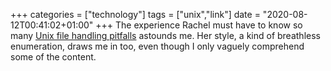 +++
categories = ["technology"]
tags = ["unix","link"]
date = "2020-08-12T00:41:02+01:00"
+++
The experience Rachel must have to know so many [Unix file handling pitfalls](http://rachelbythebay.com/w/2020/08/11/files/) astounds me. Her style, a kind of breathless enumeration, draws me in too, even though I only vaguely comprehend some of the content.
